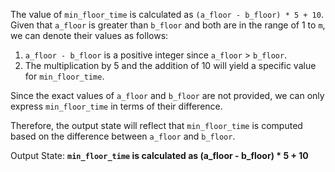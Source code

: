 The value of `min_floor_time` is calculated as `(a_floor - b_floor) * 5 + 10`. Given that `a_floor` is greater than `b_floor` and both are in the range of 1 to `m`, we can denote their values as follows:

1. `a_floor - b_floor` is a positive integer since `a_floor` > `b_floor`.
2. The multiplication by 5 and the addition of 10 will yield a specific value for `min_floor_time`.

Since the exact values of `a_floor` and `b_floor` are not provided, we can only express `min_floor_time` in terms of their difference.

Therefore, the output state will reflect that `min_floor_time` is computed based on the difference between `a_floor` and `b_floor`.

Output State: **`min_floor_time` is calculated as (a_floor - b_floor) * 5 + 10**